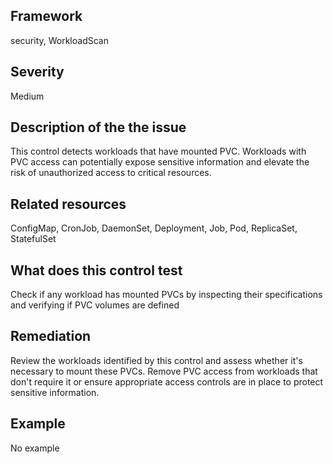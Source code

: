 ## Framework
security, WorkloadScan
 
## Severity
Medium

## Description of the the issue
This control detects workloads that have mounted PVC. Workloads with PVC access can potentially expose sensitive information and elevate the risk of unauthorized access to critical resources.
 
## Related resources
ConfigMap, CronJob, DaemonSet, Deployment, Job, Pod, ReplicaSet, StatefulSet
 
## What does this control test
Check if any workload has mounted PVCs by inspecting their specifications and verifying if PVC volumes are defined
 
## Remediation
Review the workloads identified by this control and assess whether it's necessary to mount these PVCs. Remove PVC access from workloads that don't require it or ensure appropriate access controls are in place to protect sensitive information.
 
## Example
No example
